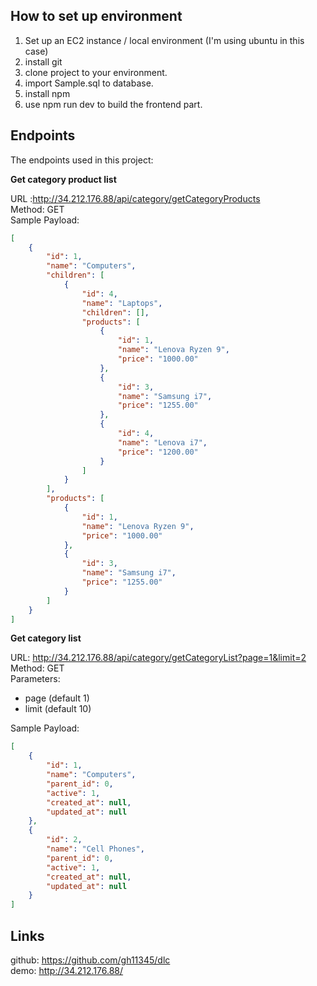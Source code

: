 

## How to set up environment

1. Set up an EC2 instance / local environment (I'm using ubuntu in this case)
2. install git
3. clone project to your environment. 
4. import Sample.sql to database.
5. install npm 
6. use npm run dev to build the frontend part.


## Endpoints

The endpoints used in this project:

**Get category product list<br/>**

URL :http://34.212.176.88/api/category/getCategoryProducts<br/>
Method: GET<br/>
Sample Payload:<br/>

```json
[    
    {
        "id": 1,
        "name": "Computers",
        "children": [
            {
                "id": 4,
                "name": "Laptops",
                "children": [],
                "products": [
                    {
                        "id": 1,
                        "name": "Lenova Ryzen 9",
                        "price": "1000.00"
                    },
                    {
                        "id": 3,
                        "name": "Samsung i7",
                        "price": "1255.00"
                    },
                    {
                        "id": 4,
                        "name": "Lenova i7",
                        "price": "1200.00"
                    }
                ]
            }
        ],
        "products": [
            {
                "id": 1,
                "name": "Lenova Ryzen 9",
                "price": "1000.00"
            },
            {
                "id": 3,
                "name": "Samsung i7",
                "price": "1255.00"
            }
        ]
    }
]
```
**Get category list<br/>**

URL: http://34.212.176.88/api/category/getCategoryList?page=1&limit=2<br/>
Method: GET<br/>
Parameters: <br/>
   - page (default 1) <br/>
   - limit (default 10) <br/>
    
Sample Payload: 

```json
[
    {
        "id": 1,
        "name": "Computers",
        "parent_id": 0,
        "active": 1,
        "created_at": null,
        "updated_at": null
    },
    {
        "id": 2,
        "name": "Cell Phones",
        "parent_id": 0,
        "active": 1,
        "created_at": null,
        "updated_at": null
    }
]
```
## Links

github: https://github.com/gh11345/dlc<br/>
demo: http://34.212.176.88/
